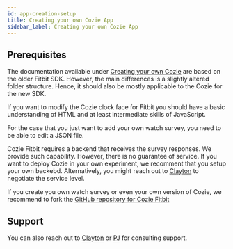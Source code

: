 ```yaml
---
id: app-creation-setup
title: Creating your own Cozie App
sidebar_label: Creating your own Cozie App
---
```


## Prerequisites

The documentation available under [Creating your own Cozie](coc_app_creation_setup) are based on the older Fitbit SDK. However, the main differences is a slightly altered folder structure. Hence, it should also be mostly applicable to the Cozie for the new SDK.

If you want to modify the Cozie clock face for Fitbit you should have a basic understanding of HTML and at least intermediate skills of JavaScript. 

For the case that you just want to add your own watch survey, you need to be able to edit a JSON file.

Cozie Fitbit requires a backend that receives the survey responses. We provide such capability. However, there is no guarantee of service. If you want to deploy Cozie in your own experiment, we recomment that you setup your own backebd. Alternatively, you might reach out to [Clayton](mailto:clayton@nus.edu.sg) to negotiate the service level.

If you create you own watch survey or even your own version of Cozie, we recommend to fork the [GitHub repository for Cozie Fitbit](https://github.com/cozie-app/cozie)

## Support
You can also reach out to [Clayton](mailto:clayton@nus.edu.sg) or [PJ](mailto:p.jayathissa@gmail.com) for consulting support.

